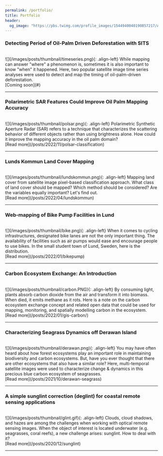 ```yaml
---
permalink: /portfolio/
title: Portfolio
header:
  og_image: "https://pbs.twimg.com/profile_images/1544940040190857217/Ai3FPEsP_400x400.jpg"
---
```

### Detecting Period of Oil-Palm Driven Deforestation with SITS
<br>
![](/images/posts/thumbnail/timeseries.png){: .align-left} While mapping can answer "where" a phenomenon is, sometimes it is also important to know "when" it happened. Here, two popular satellite image time series analyses were used to detect and map the timing of oil-palm-driven deforestation.
<br>
[Coming soon](#)

<hr/>

### Polarimetric SAR Features Could Improve Oil Palm Mapping Accuracy
<br>
![](/images/posts/thumbnail/polsar.png){: .align-left} Polarimetric Synthetic Aperture Radar (SAR) refers to a technique that characterizes the scattering behavior of different objects rather than using brightness alone. How could it improve the mapping accuracy in the oil palm domain?
<br>
[Read more](/posts/2022/11/polsar-classification)

<hr/>

### Lunds Kommun Land Cover Mapping
<br>
![](/images/posts/thumbnail/lundskommun.png){: .align-left} Mapping land cover from satellite image pixel-based classification approach. What class of land cover should be mapped? Which method should be considered? Are the variables equally important? Let's find out.
<br>
[Read more](/posts/2022/04/lundskommun)

<hr/>

### Web-mapping of Bike Pump Facilities in Lund
<br>
![](/images/posts/thumbnail/bike.png){: .align-left} When it comes to cycling infrastructures, designated bike lanes are not the only important thing. The availability of facilities such as air pumps would ease and encourage people to use bikes. In the small student town of Lund, Sweden, here is the distribution.
<br>
[Read more](/posts/2022/01/bikepump)

<hr/>

### Carbon Ecosystem Exchange: An Introduction
<br>
![](/images/posts/thumbnail/carbon.PNG){: .align-left} By consuming light, plants absorb carbon dioxide from the air and transform it into biomass. When died, it emits methane as it rots. Here is a note on the carbon ecosystem exchange concept and related open data that could be used for mapping, monitoring, and spatially modelling carbon in the ecosystem.
<br>
[Read more](/posts/2022/01/gis-carbon/)

<hr/>

### Characterizing Seagrass Dynamics off Derawan Island
<br>
![](/images/posts/thumbnail/derawan.png){: .align-left} You may have often heard about how forest ecosystems play an important role in maintaining biodiversity and carbon ecosystems. But, have you ever thought that there are other ecosystems that also have a similar role? Here, multi-temporal satellite images were used to characterize change & dynamics in this precious blue carbon ecosystem of seagrasses.
<br>
[Read more](/posts/2021/10/derawan-seagrass)

<hr/>

### A simple sunglint correction (deglint) for coastal remote sensing applications
<br>
![](/images/posts/thumbnail/glint.gif){: .align-left} Clouds, cloud shadows, and hazes are among the challenges when working with optical remote sensing images. When the object of interest is located underwater (e.g. seagrasses, coral reefs), a new challenge arises: sunglint. How to deal with it?
<br>
[Read more](/posts/2020/12/sunglint)

<hr/>
